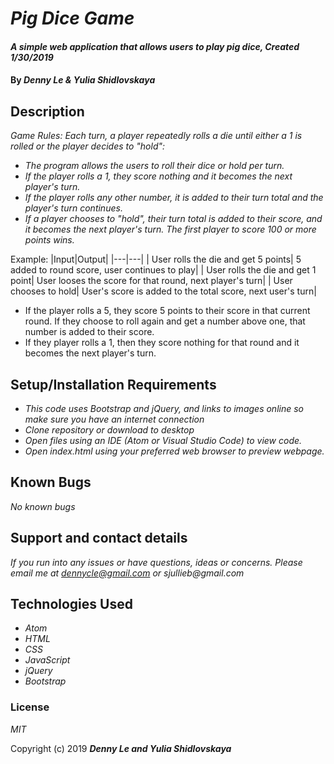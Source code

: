 # _Pig Dice Game_

#### _A simple web application that allows users to play pig dice, Created 1/30/2019_

#### By _**Denny Le & Yulia Shidlovskaya**_

## Description

_Game Rules:
Each turn, a player repeatedly rolls a die until either a 1 is rolled or the player decides to "hold":_
* _The program allows the users to roll their dice or hold per turn._
* _If the player rolls a 1, they score nothing and it becomes the next player's turn._
* _If the player rolls any other number, it is added to their turn total and the player's turn continues._
* _If a player chooses to "hold", their turn total is added to their score, and it becomes the next player's turn.
The first player to score 100 or more points wins._

Example:
|Input|Output|
|---|---|
| User rolls the die and get 5 points| 5 added to round score, user continues to play|
| User rolls the die and get 1 point| User looses the score for that round, next player's turn|
| User chooses to hold| User's score is added to the total score, next user's turn|

* If the player rolls a 5, they score 5 points to their score in that current round. If they choose to roll again and get a number above one, that number is added to their score.
* If they player rolls a 1, then they score nothing for that round and it becomes the next player's turn.

## Setup/Installation Requirements

* _This code uses Bootstrap and jQuery, and links to images online so make sure you have an internet connection_
* _Clone repository or download to desktop_
* _Open files using an IDE (Atom or Visual Studio Code) to view code._
* _Open index.html using your preferred web browser to preview webpage._

## Known Bugs

_No known bugs_

## Support and contact details

_If you run into any issues or have questions, ideas or concerns.  Please email me at dennycle@gmail.com or sjullieb@gmail.com_

## Technologies Used

* _Atom_
* _HTML_
* _CSS_
* _JavaScript_
* _jQuery_
* _Bootstrap_

### License

*MIT*

Copyright (c) 2019 **_Denny Le and Yulia Shidlovskaya_**

